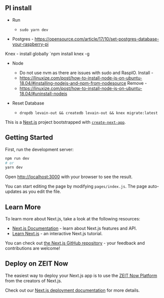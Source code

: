 ## PI install

* Run
    - `sudo yarn dev`

* Postgres - https://opensource.com/article/17/10/set-postgres-database-your-raspberry-pi

Knex - install globally `npm install knex -g

* Node 
    - Do not use nvm as there are issues with sudo and RaspIO.
    Install - 
    - https://linuxize.com/post/how-to-install-node-js-on-ubuntu-18.04/#installing-nodejs-and-npm-from-nodesource
    Remove -
    - https://linuxize.com/post/how-to-install-node-js-on-ubuntu-18.04/#uninstall-nodejs

* Reset Database
    - `dropdb levain-out && createdb levain-out && knex migrate:latest`

This is a [Next.js](https://nextjs.org/) project bootstrapped with [`create-next-app`](https://github.com/zeit/next.js/tree/canary/packages/create-next-app).

## Getting Started

First, run the development server:

```bash
npm run dev
# or
yarn dev
```

Open [http://localhost:3000](http://localhost:3000) with your browser to see the result.

You can start editing the page by modifying `pages/index.js`. The page auto-updates as you edit the file.

## Learn More

To learn more about Next.js, take a look at the following resources:

- [Next.js Documentation](https://nextjs.org/docs) - learn about Next.js features and API.
- [Learn Next.js](https://nextjs.org/learn) - an interactive Next.js tutorial.

You can check out [the Next.js GitHub repository](https://github.com/zeit/next.js/) - your feedback and contributions are welcome!

## Deploy on ZEIT Now

The easiest way to deploy your Next.js app is to use the [ZEIT Now Platform](https://zeit.co/import?utm_medium=default-template&filter=next.js&utm_source=create-next-app&utm_campaign=create-next-app-readme) from the creators of Next.js.

Check out our [Next.js deployment documentation](https://nextjs.org/docs/deployment) for more details.
